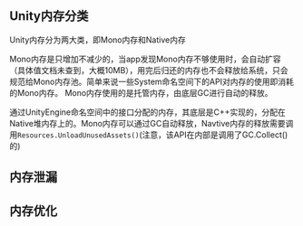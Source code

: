 ## Unity内存分类
Unity内存分为两大类，即Mono内存和Native内存

Mono内存是只增加不减少的，当app发现Mono内存不够使用时，会自动扩容（具体值文档未查到，大概10MB），用完后归还的内存也不会释放给系统，只会规范给Mono内存池。简单来说一些System命名空间下的API对内存的使用即消耗的Mono内存。
Mono内存使用的是托管内存，由底层GC进行自动的释放。


通过UnityEngine命名空间中的接口分配的内存，其底层是C++实现的，分配在Native堆内存上的。Mono内存可以通过GC自动释放，Navtive内存的释放需要调用``Resources.UnloadUnusedAssets()``(注意，该API在内部是调用了GC.Collect()的)


## 内存泄漏

## 内存优化

